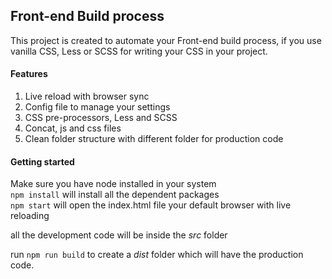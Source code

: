## Front-end Build process
This project is created to automate your Front-end build process, if you use vanilla CSS, Less or SCSS for writing your CSS in your project.

#### Features
1. Live reload with browser sync
2. Config file to manage your settings
3. CSS pre-processors, Less and SCSS
4. Concat, js and css files
5. Clean folder structure with different folder for production code

#### Getting started

Make sure you have node installed in your system   
`npm install` will install all the dependent packages   
`npm start` will open the index.html file your default browser with live reloading  

all the development code will be inside the *src* folder   

run `npm run build` to create a *dist* folder which will have the production code.

